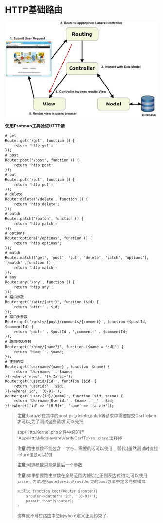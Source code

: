 # HTTP基础路由

![](/assets/Snip20161119_1.png)

**使用Postman工具验证HTTP请**

```
# get
Route::get('/get', function () {
    return 'http get';
});
# post
Route::post('/post', function () {
    return 'http post';
});
# put
Route::put('/put', function () {
    return 'http put';
});
# delete
Route::delete('/delete', function () {
    return 'http delete';
});
# patch
Route::patch('/patch', function () {
    return 'http patch';
});
# options
Route::options('/options', function () {
    return 'http options';
});
# match
Route::match(['get', 'post', 'put', 'delete', 'patch', 'options'], '/match' ,function () {
    return 'http match';
});
# any
Route::any('/any', function () {
    return 'http any';
});
# 路由参数
Route::get('/attr/{attr}', function ($id) {
    return 'attr:' . $id;
});
# 路由多参数
Route::get('/posts/{post}/comments/{comment}', function ($postId, $commentId) {
    return 'post:' . $postId . ',comment:' . $commentId;
});
# 路由可选参数
Route::get('/name/{name?}', function ($name = '小明') {
    return 'Name:' . $name;
});
# 正则约束
Route::get('username/{name}', function ($name) {
    return 'Username:' . $name;
})->where('name', '[A-Za-z]+');
Route::get('userid/{id}', function ($id) {
    return 'Userid:' . $id;
})->where('id', '[0-9]+');
Route::get('user/{id}/{name}', function ($id, $name) {
    return 'Username_Userid:' . $name . '_' . $id;
})->where(['id' => '[0-9]+', 'name' => '[a-z]+']);
```

> **注意**:Laravel在其中的post,put,delete,patch等请求中需要提交CsrfToken才可以,为了测试这些请求,可以先把
> 
> app\/Http\/Kernel.php文件中的31行\App\Http\Middleware\VerifyCsrfToken::class,注释掉.
> 
> **注意**:路由参数不能包含 `-` 字符，需要的话可以使用 `_` 替代.\(虽然测试时直接return值是可以的\)
> 
> **注意**:可选参数只能是最后一个参数
> 
> **注意**:如果想要路由参数在全局范围内被给定正则表达式约束,可以使用`pattern`方法.在`RouteServiceProvider`类的`boot`方法中定义约束模式.
> 
> ```
> public function boot(Router $router){
>     $router->pattern('id', '[0-9]+');
>     parent::boot($router);
> }
> ```
> 
> 这样就不用在路由中使用where定义正则约束了.

